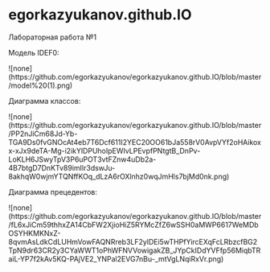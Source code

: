 # egorkazyukanov.github.IO
<p> Лабораторная работа №1</p>
<p>Модель IDEF0:</p>
![none](https://github.com/egorkazyukanov/egorkazyukanov.github.IO/blob/master/model%20(1).png)
<p>Диаграмма классов:</p>
![none](https://github.com/egorkazyukanov/egorkazyukanov.github.IO/blob/master/PP2nJiCm68Jd-Yb-TGA9Ds0fvGNOcAt4eb7T6Dcf611I2YEC20OO61bJa558rV0AvpVYf2oHAikoxx-xJx9deTA-Mg-i2ikYlDPUhoIpEWIvLPEvpfPNtgtB_DnPv-LoKLH6JSwyTpV3P6uPOT3vtFZnw4uDb2a-4B7btgD7DnKTv89imIlr3dswJu-8akhqW0wjmYTQNffKOq_dLzA6rOXlnhz0wqJmHls7bjMd0nk.png)
<p>Диаграмма прецедентов:</p>
![none](https://github.com/egorkazyukanov/egorkazyukanov.github.IO/blob/master/fL6xJiCm59thhxZA14CbFW2XjioHiZ5RYMcZfZ6wSSH0aMWP6617WeMDbOSYHKMKNxZ-8qvmAsLdkCdLUHmVowFAQNRreb3LF2ylDEi5wTHPfYircEXqFcLRbzcfBG2TpN9dr63CR2y3CYaWWT1oPhWFNVVowigakZB_JYpCkIDdYVFfp56MiqbTRaiL-YP7f2kAv5KQ-PAjVE2_YNPal2EVG7nBu-_mtVgLNqiRxVr.png)
